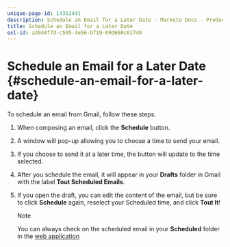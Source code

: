```yaml
---
unique-page-id: 14352441
description: Schedule an Email for a Later Date - Marketo Docs - Product Documentation
title: Schedule an Email for a Later Date
exl-id: a3948f7d-c505-4e56-bf19-69d660c61740
---
```

# Schedule an Email for a Later Date {#schedule-an-email-for-a-later-date}

To schedule an email from Gmail, follow these steps.

1. When composing an email, click the **Schedule** button.

1. A window will pop-up allowing you to choose a time to send your email.

1. If you choose to send it at a later time, the button will update to the time selected.

1. After you schedule the email, it will appear in your **Drafts** folder in Gmail with the label **Tout Scheduled Emails**.

1. If you open the draft, you can edit the content of the email, but be sure to click **Schedule** again, reselect your Scheduled time, and click **Tout It**!

   >[!NOTE]
   >
   >You can always check on the scheduled email in your **Scheduled** folder in the [web application](https://toutapp.com/login)
